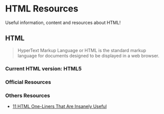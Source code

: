 # HTML Resources

Useful information, content and resources about HTML!

## HTML

> HyperText Markup Language or HTML is the standard markup language for documents designed to be displayed in a web browser. 
 

### Current HTML version: HTML5

### Official Resources



### Others Resources
* [11 HTML One-Liners That Are Insanely Useful](https://javascript.plainenglish.io/11-html-one-liners-that-are-insanely-useful-3b62f4e57a06)
